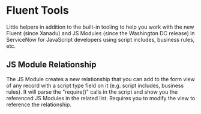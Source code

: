 # Fluent Tools
Little helpers in addition to the built-in tooling to help you work with the new Fluent (since Xanadu) and JS Modules (since the Washington DC release) in ServiceNow for JavaScript developers using script includes, business rules, etc.

## JS Module Relationship
The JS Module creates a new relationship that you can add to the form view of any record with a script type field on it (e.g. script includes, business rules).  It will parse the "require()" calls in the script and show you the referenced JS Modules in the related list.  Requires you to modify the view to reference the relationship.

